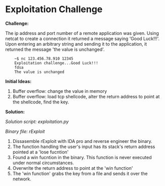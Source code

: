 Exploitation Challenge
=============

<b>Challenge:</b>

The ip address and port number of a remote application was given. Using netcat to create a connection it returned a message saying 'Good Luck!!!'. Upon entering an arbitrary string and sending it to the application, it returned the message 'the value is unchanged'.

		~$ nc 123.456.78.910 12345
		Exploitation challenge...Good Luck!!!
		fdsa
		The value is unchanged

<b>Initial Ideas:</b>

1. Buffer overflow: change the value in memory
2. Buffer overflow: load tcp shellcode, alter the return address to point at the shellcode, find the key.

<b>Solution:</b>

<i> Solution script: exploitation.py </i>

<i> Binary file: rExploit </i>

1. Dissasemble rExploit with IDA pro and reverse engineer the binary. 
2. The function handling the user's input has its stack's return address pointed at a 'lose fucntion'
3. Found a win fucntion in the binary. This function is never executed under normal circumstances. 
4. Overwrite the return address to point at the 'win function'
5. The 'win function' grabs the key from a file and sends it over the network. 

